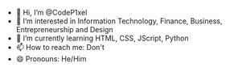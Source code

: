 - 👋 Hi, I’m @CodeP1xel
- 👀 I’m interested in Information Technology, Finance, Business, Entrepreneurship and Design
- 🌱 I’m currently learning HTML, CSS, JScript, Python
- 📫 How to reach me: Don't
- 😄 Pronouns: He/Him
<!---
CodeP1xel/CodeP1xel is a ✨ special ✨ repository because its `README.md` (this file) appears on your GitHub profile.
You can click the Preview link to take a look at your changes.
--->
